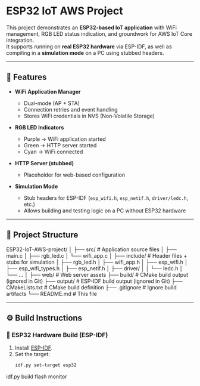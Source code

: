 # ESP32 IoT AWS Project

This project demonstrates an **ESP32-based IoT application** with WiFi management, RGB LED status indication, and groundwork for AWS IoT Core integration.  
It supports running on **real ESP32 hardware** via ESP-IDF, as well as compiling in a **simulation mode** on a PC using stubbed headers.

---

## 📌 Features

- **WiFi Application Manager**
  - Dual-mode (AP + STA)
  - Connection retries and event handling
  - Stores WiFi credentials in NVS (Non-Volatile Storage)

- **RGB LED Indicators**
  - Purple → WiFi application started
  - Green → HTTP server started
  - Cyan → WiFi connected

- **HTTP Server (stubbed)**
  - Placeholder for web-based configuration

- **Simulation Mode**
  - Stub headers for ESP-IDF (`esp_wifi.h`, `esp_netif.h`, `driver/ledc.h`, etc.)
  - Allows building and testing logic on a PC without ESP32 hardware

---

## 📂 Project Structure

ESP32-IoT-AWS-project/
│
├── src/ # Application source files
│ ├── main.c
│ ├── rgb_led.c
│ └── wifi_app.c
│
├── include/ # Header files + stubs for simulation
│ ├── rgb_led.h
│ ├── wifi_app.h
│ ├── esp_wifi.h
│ ├── esp_wifi_types.h
│ ├── esp_netif.h
│ ├── driver/
│ │ └── ledc.h
│ └── ...
│
├── web/ # Web server assets
├── build/ # CMake build output (ignored in Git)
├── output/ # ESP-IDF build output (ignored in Git)
├── CMakeLists.txt # CMake build definition
├── .gitignore # Ignore build artifacts
└── README.md # This file

---

## ⚙️ Build Instructions

### 🔹 ESP32 Hardware Build (ESP-IDF)

1. Install [ESP-IDF](https://docs.espressif.com/projects/esp-idf/en/latest/esp32/get-started/).  
2. Set the target:
   ```bash
   idf.py set-target esp32

idf.py build flash monitor
